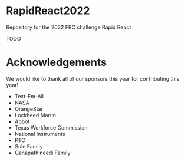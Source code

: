 # RapidReact2022
Repository for the 2022 FRC challenge Rapid React

TODO

# Acknowledgements
We would like to thank all of our sponsors this year for contributing this year!
* Text-Em-All
* NASA
* OrangeStar
* Lockheed Martin
* Abbot
* Texas Workforce Commission
* National Instruments
* PTC
* Sule Family
* Ganapathineedi Family
